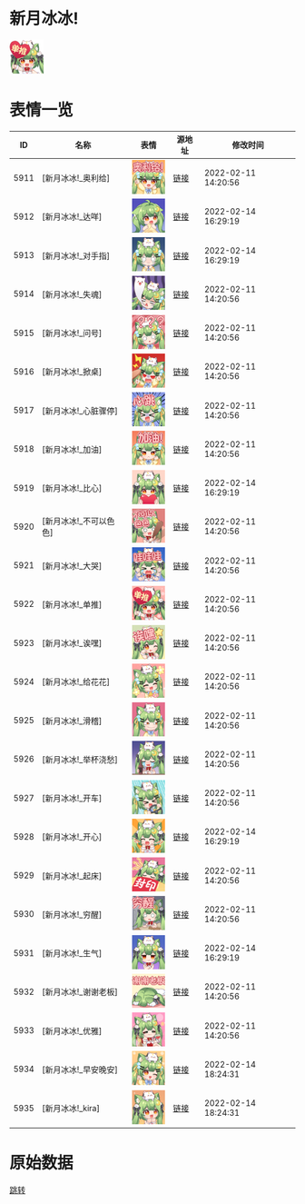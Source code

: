 # 新月冰冰!

<img src="./cover.png" height="60" alt="cover" />

# 表情一览

|ID|名称|表情|源地址|修改时间|
|----|----|----|----|----|
|5911|[新月冰冰!_奥利给]|<img src="./pic/005911_%5B新月冰冰!_奥利给%5D.png" height="60" alt="奥利给"/>|[链接](http://i0.hdslb.com/bfs/emote/9fc07338098eb814de2279eee737d4f3da0528d1.png)|2022-02-11 14:20:56|
|5912|[新月冰冰!_达咩]|<img src="./pic/005912_%5B新月冰冰!_达咩%5D.png" height="60" alt="达咩"/>|[链接](http://i0.hdslb.com/bfs/emote/d0ea378d6e21aa0386937d9875bdef395d57efe2.png)|2022-02-14 16:29:19|
|5913|[新月冰冰!_对手指]|<img src="./pic/005913_%5B新月冰冰!_对手指%5D.png" height="60" alt="对手指"/>|[链接](http://i0.hdslb.com/bfs/emote/26302b7080569b9370bafd4cbca0d3d2e0a3e1df.png)|2022-02-14 16:29:19|
|5914|[新月冰冰!_失魂]|<img src="./pic/005914_%5B新月冰冰!_失魂%5D.png" height="60" alt="失魂"/>|[链接](http://i0.hdslb.com/bfs/emote/c49d4eb780bf8ec89dfae33fe6135ee7135baf5b.png)|2022-02-11 14:20:56|
|5915|[新月冰冰!_问号]|<img src="./pic/005915_%5B新月冰冰!_问号%5D.png" height="60" alt="问号"/>|[链接](http://i0.hdslb.com/bfs/emote/0156a3a06a4dfda836c4dd26fefc1792e7da5b60.png)|2022-02-11 14:20:56|
|5916|[新月冰冰!_掀桌]|<img src="./pic/005916_%5B新月冰冰!_掀桌%5D.png" height="60" alt="掀桌"/>|[链接](http://i0.hdslb.com/bfs/emote/ad9409fe1f0570789429a889f48cdda9a351735e.png)|2022-02-11 14:20:56|
|5917|[新月冰冰!_心脏骤停]|<img src="./pic/005917_%5B新月冰冰!_心脏骤停%5D.png" height="60" alt="心脏骤停"/>|[链接](http://i0.hdslb.com/bfs/emote/04f0e3087d39629079bbfc7f2b2d0e3cdd3eada6.png)|2022-02-11 14:20:56|
|5918|[新月冰冰!_加油]|<img src="./pic/005918_%5B新月冰冰!_加油%5D.png" height="60" alt="加油"/>|[链接](http://i0.hdslb.com/bfs/emote/46be9e14a41ec1f392240c5c7f3006cbff5b3744.png)|2022-02-11 14:20:56|
|5919|[新月冰冰!_比心]|<img src="./pic/005919_%5B新月冰冰!_比心%5D.png" height="60" alt="比心"/>|[链接](http://i0.hdslb.com/bfs/emote/7e0fa89ce0f0dfa3b3020de220f5742f0c6c31e4.png)|2022-02-14 16:29:19|
|5920|[新月冰冰!_不可以色色]|<img src="./pic/005920_%5B新月冰冰!_不可以色色%5D.png" height="60" alt="不可以色色"/>|[链接](http://i0.hdslb.com/bfs/emote/116f93998c4c50a8c801103b9037f793f936a896.png)|2022-02-11 14:20:56|
|5921|[新月冰冰!_大哭]|<img src="./pic/005921_%5B新月冰冰!_大哭%5D.png" height="60" alt="大哭"/>|[链接](http://i0.hdslb.com/bfs/emote/50a0ad849ffae469cd376f5e4afeb0ab64b74887.png)|2022-02-11 14:20:56|
|5922|[新月冰冰!_单推]|<img src="./pic/005922_%5B新月冰冰!_单推%5D.png" height="60" alt="单推"/>|[链接](http://i0.hdslb.com/bfs/emote/542fbbc36493831ec98ed64b51d60a1191afa63e.png)|2022-02-11 14:20:56|
|5923|[新月冰冰!_诶嘿]|<img src="./pic/005923_%5B新月冰冰!_诶嘿%5D.png" height="60" alt="诶嘿"/>|[链接](http://i0.hdslb.com/bfs/emote/dae8436e7042b1440748993da11d5c93e55e0c13.png)|2022-02-11 14:20:56|
|5924|[新月冰冰!_给花花]|<img src="./pic/005924_%5B新月冰冰!_给花花%5D.png" height="60" alt="给花花"/>|[链接](http://i0.hdslb.com/bfs/emote/fac1c332932004b3922e19b1d8f20208ddb7ea23.png)|2022-02-11 14:20:56|
|5925|[新月冰冰!_滑稽]|<img src="./pic/005925_%5B新月冰冰!_滑稽%5D.png" height="60" alt="滑稽"/>|[链接](http://i0.hdslb.com/bfs/emote/c2dfb168f43d334ff291042e81ddf80a8a059913.png)|2022-02-11 14:20:56|
|5926|[新月冰冰!_举杯浇愁]|<img src="./pic/005926_%5B新月冰冰!_举杯浇愁%5D.png" height="60" alt="举杯浇愁"/>|[链接](http://i0.hdslb.com/bfs/emote/1855f33dcfb18a9c0640da4466f97b2caf0ec248.png)|2022-02-11 14:20:56|
|5927|[新月冰冰!_开车]|<img src="./pic/005927_%5B新月冰冰!_开车%5D.png" height="60" alt="开车"/>|[链接](http://i0.hdslb.com/bfs/emote/83630b278dd62d2dde701021d98be2d5fcbf00f3.png)|2022-02-11 14:20:56|
|5928|[新月冰冰!_开心]|<img src="./pic/005928_%5B新月冰冰!_开心%5D.png" height="60" alt="开心"/>|[链接](http://i0.hdslb.com/bfs/emote/facdffe10c0654ec7f366079723b12e1afa7c5e2.png)|2022-02-14 16:29:19|
|5929|[新月冰冰!_起床]|<img src="./pic/005929_%5B新月冰冰!_起床%5D.png" height="60" alt="起床"/>|[链接](http://i0.hdslb.com/bfs/emote/b056c85e91f09a4a6974deac8e08610a1aafb5c4.png)|2022-02-11 14:20:56|
|5930|[新月冰冰!_穷醒]|<img src="./pic/005930_%5B新月冰冰!_穷醒%5D.png" height="60" alt="穷醒"/>|[链接](http://i0.hdslb.com/bfs/emote/9cc02af9592ceceb795006cf2611b4a423ec4a19.png)|2022-02-11 14:20:56|
|5931|[新月冰冰!_生气]|<img src="./pic/005931_%5B新月冰冰!_生气%5D.png" height="60" alt="生气"/>|[链接](http://i0.hdslb.com/bfs/emote/75f8ed737dfca011ea9e03529a9592a1a56a3b73.png)|2022-02-14 16:29:19|
|5932|[新月冰冰!_谢谢老板]|<img src="./pic/005932_%5B新月冰冰!_谢谢老板%5D.png" height="60" alt="谢谢老板"/>|[链接](http://i0.hdslb.com/bfs/emote/ddc6b7389787bec178ab24eb842ee949d2d79be2.png)|2022-02-11 14:20:56|
|5933|[新月冰冰!_优雅]|<img src="./pic/005933_%5B新月冰冰!_优雅%5D.png" height="60" alt="优雅"/>|[链接](http://i0.hdslb.com/bfs/emote/33d5db0b997d92bafe0e6f6f1caa020ca10f9576.png)|2022-02-11 14:20:56|
|5934|[新月冰冰!_早安晚安]|<img src="./pic/005934_%5B新月冰冰!_早安晚安%5D.png" height="60" alt="早安晚安"/>|[链接](http://i0.hdslb.com/bfs/emote/ffaef802e037b679e7975e514d3b18690372f4bd.png)|2022-02-14 18:24:31|
|5935|[新月冰冰!_kira]|<img src="./pic/005935_%5B新月冰冰!_kira%5D.png" height="60" alt="kira"/>|[链接](http://i0.hdslb.com/bfs/emote/f50869288aa706cf9f1aa9e5d3f7274eac558f68.png)|2022-02-14 18:24:31|

# 原始数据

[跳转](./raw.json)

